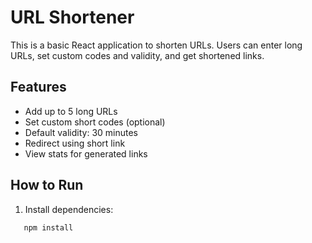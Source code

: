 # URL Shortener

This is a basic React application to shorten URLs. Users can enter long URLs, set custom codes and validity, and get shortened links.

## Features

- Add up to 5 long URLs
- Set custom short codes (optional)
- Default validity: 30 minutes
- Redirect using short link
- View stats for generated links

## How to Run

1. Install dependencies:
```bash
   npm install
